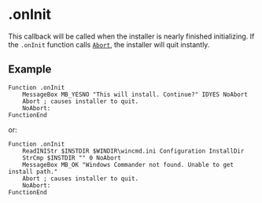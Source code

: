 # .onInit

This callback will be called when the installer is nearly finished initializing. If the `.onInit` function calls [`Abort`][1], the installer will quit instantly.

## Example

    Function .onInit
        MessageBox MB_YESNO "This will install. Continue?" IDYES NoAbort
        Abort ; causes installer to quit.
        NoAbort:
    FunctionEnd

or:

    Function .onInit
        ReadINIStr $INSTDIR $WINDIR\wincmd.ini Configuration InstallDir
        StrCmp $INSTDIR "" 0 NoAbort
        MessageBox MB_OK "Windows Commander not found. Unable to get install path."
        Abort ; causes installer to quit.
        NoAbort:
    FunctionEnd

[1]: ../Reference/Abort.md
